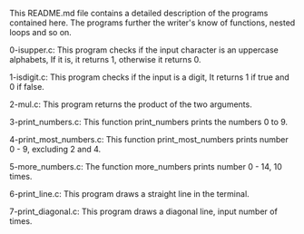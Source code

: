 This README.md file contains a detailed description of the programs contained here. The programs further the writer's know of functions, nested loops and so on.

  0-isupper.c: This program checks if the input character is an uppercase alphabets, If it is, it returns 1, otherwise it returns 0.

  1-isdigit.c: This program checks if the input is a digit, It returns 1 if true and 0 if false.

  2-mul.c: This program returns the product of the two arguments.

  3-print_numbers.c: This function print_numbers prints the numbers 0 to 9.

  4-print_most_numbers.c: This function print_most_numbers prints number 0 - 9, excluding 2 and 4.

  5-more_numbers.c: The function more_numbers prints number 0 - 14, 10 times.

  6-print_line.c: This program draws a straight line in the terminal.

  7-print_diagonal.c: This program draws a diagonal line, input number of times.

   
